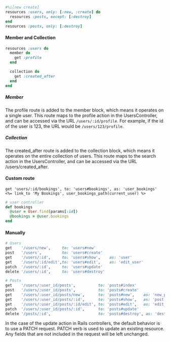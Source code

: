 ```ruby
#%i[new create]
resources :users, only: [:new, :create] do 
  resources :posts, except: [:destroy]
end
resources :posts, only: [:destroy]
```

#### Member and Collection
```ruby
resources :users do
  member do
    get :profile
  end

  collection do
    get :created_after
  end
end
```

##### Member
The profile route is added to the member block, which means it operates on a single user. This route maps to the profile action in the UsersController, and can be accessed via the URL `/users/:id/profile`. For example, if the id of the user is 123, the URL would be `/users/123/profile`.

##### Collection
The created_after route is added to the collection block, which means it operates on the entire collection of users. This route maps to the search action in the UsersController, and can be accessed via the URL /users/created_after. 

#### Custom route

`get 'users/:id/bookings', to: 'users#bookings', as: 'user_bookings'` <br>
`<%= link_to 'My Bookings', user_bookings_path(current_user) %>`

```ruby
# user controller
def bookings
  @user = User.find(params[:id])
  @bookings = @user.bookings
end
```

#### Manually
```ruby
# Users
get    '/users/new',     to: 'users#new'
post   '/users',         to: 'users#create'
get    '/users/:id',     to: 'users#show',    as: 'user'
get    '/users/:id/edit',to: 'users#edit',    as: 'edit_user'
patch  '/users/:id',     to: 'users#update'
delete '/users/:id',     to: 'users#destroy'

# Posts
get    '/users/:user_id/posts',          to: 'posts#index'
post   '/users/:user_id/posts',          to: 'posts#create'
get    '/users/:user_id/posts/new',      to: 'posts#new',    as: 'new_post'
get    '/users/:user_id/posts/:id',      to: 'posts#show',   as: 'post'
get    '/users/:user_id/posts/:id/edit', to: 'posts#edit',   as: 'edit_post'
patch  '/users/:user_id/posts/:id',      to: 'posts#update'
delete '/posts/:id',                     to: 'posts#destroy', as: 'destroy_post'
```
In the case of the update action in Rails controllers, the default behavior is to use a PATCH request. 
PATCH verb is used to update an existing resource. Any fields that are not included in the request will be left unchanged.
